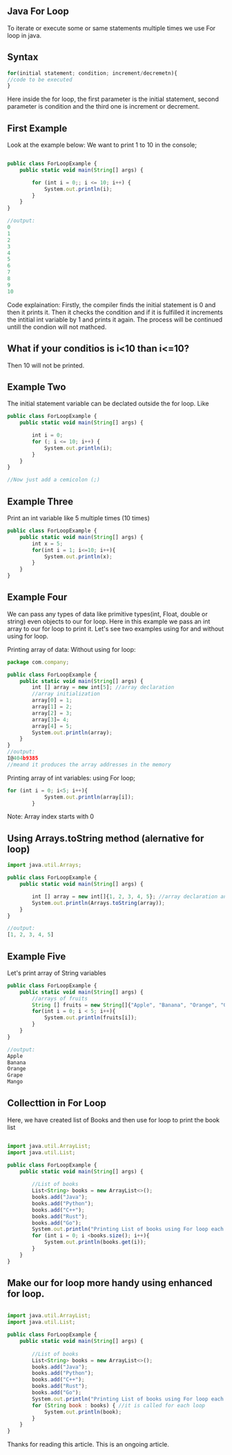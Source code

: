 ## Java For Loop

To iterate or execute some or same statements multiple times we use For loop in java.

## Syntax

```js
for(initial statement; condition; increment/decremetn){
//code to be executed
}
```

Here inside the for loop, the first parameter is the initial statement, second parameter is condition and the third one is increment or decrement.

## First Example

Look at the example below: We want to print 1 to 10 in the console;

```js

public class ForLoopExample {
    public static void main(String[] args) {

        for (int i = 0;; i <= 10; i++) {
            System.out.println(i);
        }
    }
}

//output:
0
1
2
3
4
5
6
7
8
9
10
```
Code explaination: Firstly, the compiler finds the initial statement is 0 and then it prints it. Then it checks the condition and if it is fulfilled it increments the intitial int variable by 1 and prints it again. The process will be continued untill the condion will not mathced. 

## What if your conditios is i<10 than i<=10? 

Then 10 will not be printed.

## Example Two

The initial statement variable can be declated outside the for loop. Like 

```js
public class ForLoopExample {
    public static void main(String[] args) {

        int i = 0;
        for (; i <= 10; i++) {
            System.out.println(i);
        }
    }
}

//Now just add a cemicolon (;)
```

## Example Three

Print an int variable like 5 multiple times (10 times)

```js
public class ForLoopExample {
    public static void main(String[] args) {
        int x = 5;
        for(int i = 1; i<=10; i++){
            System.out.println(x);
        }
    }
}
```

## Example Four

We can pass any types of data like primitive types(int, Float, double or string) even objects to our for loop. Here in this example we pass an int array to our for loop to print it. Let's see two examples using for and without using for loop.

Printing array of data: Without using for loop:

```js
package com.company;

public class ForLoopExample {
    public static void main(String[] args) {
        int [] array = new int[5]; //array declaration
        //array initialization
        array[0] = 1;
        array[1] = 2;
        array[2] = 3;
        array[3]= 4;
        array[4] = 5;
        System.out.println(array);
    }
}
//output:
I@404b9385 
//meand it produces the array addresses in the memory
```

Printing array of int variables: using For loop;

```js
for (int i = 0; i<5; i++){
            System.out.println(array[i]);
        }
```

Note: Array index starts with 0 

## Using Arrays.toString method (alernative for loop)

```js
import java.util.Arrays;

public class ForLoopExample {
    public static void main(String[] args) {

        int [] array = new int[]{1, 2, 3, 4, 5}; //array declaration and initialization
        System.out.println(Arrays.toString(array));
    }
}

//output:
[1, 2, 3, 4, 5]
```

## Example Five

Let's print array of String variables

```js
public class ForLoopExample {
    public static void main(String[] args) {
        //arrays of fruits
        String [] fruits = new String[]{"Apple", "Banana", "Orange", "Grape", "Mango"};
        for(int i = 0; i < 5; i++){
            System.out.println(fruits[i]);
        }
    }
}

//output:
Apple
Banana
Orange
Grape
Mango
```

## Collecttion in For Loop

Here, we have created list of Books and then use for loop to print the book list

```js

import java.util.ArrayList;
import java.util.List;

public class ForLoopExample {
    public static void main(String[] args) {
        
        //List of books
        List<String> books = new ArrayList<>();
        books.add("Java");
        books.add("Python");
        books.add("C++");
        books.add("Rust");
        books.add("Go");
        System.out.println("Printing List of books using For loop each loop");
        for (int i = 0; i <books.size(); i++){
            System.out.println(books.get(i));
        }
    }
}

```

## Make our for loop more handy using enhanced for loop. 

```js

import java.util.ArrayList;
import java.util.List;

public class ForLoopExample {
    public static void main(String[] args) {
        
        //List of books
        List<String> books = new ArrayList<>();
        books.add("Java");
        books.add("Python");
        books.add("C++");
        books.add("Rust");
        books.add("Go");
        System.out.println("Printing List of books using For loop each loop");
        for (String book : books) { //it is called for each loop
            System.out.println(book);
        }
    }
}
```

Thanks for reading this article. This is an ongoing article.
